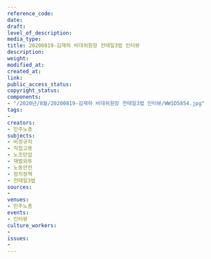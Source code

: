 ```yaml
---
reference_code: 
date: 
draft: 
level_of_description: 
media_type: 
title: 20200819-김재하 비대위원장 전태일3법 인터뷰
description: 
weight: 
modified_at: 
created_at: 
link: 
public_access_status: 
copyright_status: 
components:
- "/2020년/8월/20200819-김재하 비대위원장 전태일3법 인터뷰/WW1D5854.jpg"
tags:
- 
creators:
- 민주노총
subjects:
- 비정규직
- 직접고용
- 노조탄압
- 재벌외투
- 노동안전
- 정치정책
- 전태일3법
sources:
- 
venues:
- 민주노총
events:
- 인터뷰
culture_workers:
- 
issues:
- 
---
```

